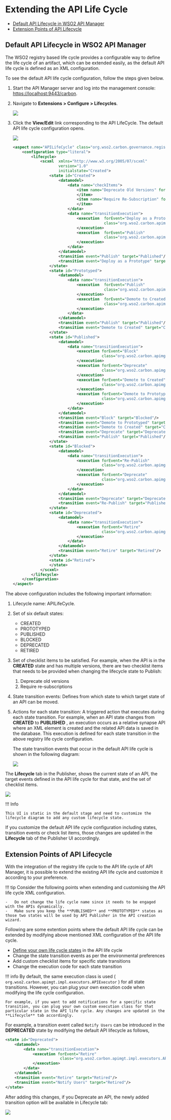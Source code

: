 # Extending the API Life Cycle

-  [Default API Lifecycle in WSO2 API Manager](#default-api-lifecycle-in-wso2-api-manager)
-  [Extension Points of API Lifecycle](#extension-points-of-api-lifecycle)

## Default API Lifecycle in WSO2 API Manager

The WSO2 registry based life cycle provides a configurable way to define the life cycle of an artifact, which can be extended easily, as the default API life cycle is defined as an XML configuration.

To see the default API life cycle configuration, follow the steps given below.

1.  Start the API Manager server and log into the management console: <https://localhost:9443/carbon>.

2.  Navigate to **Extensions &gt; Configure &gt; Lifecycles**.

    ![]({{base_path}}/assets/img/learn/lifecycle-menu.png)

3.  Click the **View/Edit** link corresponding to the API LifeCycle. The default API life cycle configuration opens.

    ![]({{base_path}}/assets/img/learn/api-lifecycle-veiw.png) 

    ``` xml
    <aspect name="APILifeCycle" class="org.wso2.carbon.governance.registry.extensions.aspects.DefaultLifeCycle">
        <configuration type="literal">
            <lifecycle>
                <scxml  xmlns="http://www.w3.org/2005/07/scxml"
                        version="1.0"
                        initialstate="Created">
                    <state id="Created">
                        <datamodel>
                            <data name="checkItems">
                                <item name="Deprecate Old Versions" forEvent="">
                                </item>
                                <item name="Require Re-Subscription" forEvent="">
                                </item>
                            </data>
                            <data name="transitionExecution">
                                <execution  forEvent="Deploy as a Prototype"
                                            class="org.wso2.carbon.apimgt.impl.executors.APIExecutor">
                                </execution>
                                <execution  forEvent="Publish"
                                            class="org.wso2.carbon.apimgt.impl.executors.APIExecutor">
                                </execution>
                            </data>
                        </datamodel>
                        <transition event="Publish" target="Published"/>
                        <transition event="Deploy as a Prototype" target="Prototyped"/>
                    </state>
                    <state id="Prototyped">
                        <datamodel>
                            <data name="transitionExecution">
                                <execution  forEvent="Publish"
                                            class="org.wso2.carbon.apimgt.impl.executors.APIExecutor">
                                </execution>
                                <execution  forEvent="Demote to Created"
                                            class="org.wso2.carbon.apimgt.impl.executors.APIExecutor">
                                </execution>
                            </data>
                        </datamodel>
                        <transition event="Publish" target="Published"/>
                        <transition event="Demote to Created" target="Created"/>
                    </state>
                    <state id="Published">
                        <datamodel>
                            <data name="transitionExecution">
                                <execution forEvent="Block"
                                           class="org.wso2.carbon.apimgt.impl.executors.APIExecutor">
                                </execution>
                                <execution forEvent="Deprecate"
                                           class="org.wso2.carbon.apimgt.impl.executors.APIExecutor">
                                </execution>
                                <execution forEvent="Demote to Created"
                                           class="org.wso2.carbon.apimgt.impl.executors.APIExecutor">
                                </execution>
                                <execution forEvent="Demote to Prototyped"
                                           class="org.wso2.carbon.apimgt.impl.executors.APIExecutor">
                                </execution>
                            </data>
                        </datamodel>
                        <transition event="Block" target="Blocked"/>
                        <transition event="Demote to Prototyped" target="Prototyped"/>
                        <transition event="Demote to Created" target="Created"/>
                        <transition event="Deprecate" target="Deprecated"/>
                        <transition event="Publish" target="Published"/>
                    </state>
                    <state id="Blocked">
                        <datamodel>
                            <data name="transitionExecution">
                                <execution forEvent="Re-Publish"
                                           class="org.wso2.carbon.apimgt.impl.executors.APIExecutor">
                                </execution>
                                <execution forEvent="Deprecate"
                                           class="org.wso2.carbon.apimgt.impl.executors.APIExecutor">
                                </execution>
                            </data>
                        </datamodel>
                        <transition event="Deprecate" target="Deprecated"/>
                        <transition event="Re-Publish" target="Published"/>
                    </state>
                    <state id="Deprecated">
                        <datamodel>
                            <data name="transitionExecution">
                                <execution forEvent="Retire"
                                           class="org.wso2.carbon.apimgt.impl.executors.APIExecutor">
                                </execution>
                            </data>
                        </datamodel>
                        <transition event="Retire" target="Retired"/>
                    </state>
                    <state id="Retired">
                    </state>
                </scxml>
            </lifecycle>
        </configuration>
    </aspect>
    ```
    
The above configuration includes the following important information:

1.  Lifecycle name: APILifeCycle.

2.  Set of six default states: 
    -   CREATED
    -   PROTOTYPED 
    -   PUBLISHED
    -   BLOCKED
    -   DEPRECATED
    -   RETIRED

3.  Set of checklist items to be satisfied.
    For example, when the API is in the **CREATED** state and has multiple versions, there are two checklist items that needs to be provided when changing the lifecycle state to Publish:
    
    1.  Deprecate old versions 
    2.  Require re-subscriptions

4.  State transition events: Defines from which state to which target state of an API can be moved.

5.  Actions for each state transition: A triggered action that executes during each state transition. For example, when an API state changes from **CREATED** to **PUBLISHED** , an execution occurs as a relative synapse API where an XML element is created and the related API data is saved in the database. This execution is defined for each state transition in the above registry life cycle configuration.


    The state transition events that occur in the default API life cycle is shown in the following diagram:

    ![]({{base_path}}/assets/img/learn/lifecycle_tab.png)

The **Lifecycle** tab in the Publisher, shows the current state of an API, the target events defined in the API life cycle for that state, and the set of checklist items.

![]({{base_path}}/assets/img/learn/lifecycle-image-with-checklist-items.png)

!!! Info

    This UI is static in the default stage and need to customize the lifecycle diagram to add any custom lifecycle state.

If you customize the default API life cycle configuration including states, transition events or check list items, those changes are updated in the **Lifecycle** tab of the Publisher UI accordingly.


## Extension Points of API Lifecycle

With the integration of the registry life cycle to the API life cycle of API Manager, it is possible to extend the existing API life cycle and customize it according to your preference.

!!! tip
    Consider the following points when extending and customising the API life cycle XML configuration.

    -   Do not change the life cycle name since it needs to be engaged with the APIs dynamically.
    -   Make sure you keep the **PUBLISHED** and **PROTOTYPED** states as those two states will be used by API Publisher in the API creation wizard.


Following are some extention points where the default API life cycle can be extended by modifying above mentioned XML configuration of the API life cycle.

-   [Define your own life cycle states]({{base_path}}/design/lifecycle-management/customize-api-life-cycle/) in the API life cycle
-   Change the state transition events as per the environmental preferences
-   Add custom checklist items for specific state transitions
-   Change the execution code for each state transition

!!! info
    By default, the same execution class is used ( `org.wso2.carbon.apimgt.impl.executors.APIExecutor` ) for all state transitions. However, you can plug your own execution code when modifying the life cycle configuration. 
    
    For example, if you want to add notifications for a specific state transition, you can plug your own custom execution class for that particular state in the API life cycle. Any changes are updated in the **Lifecycle** tab accordingly.


For example, a transition event called `Notify Users` can be introduced in the **DEPRECATED** state by modifying the default API lifecycle as follows,

``` xml
<state id="Deprecated">
    <datamodel>
        <data name="transitionExecution">
            <execution forEvent="Retire"
                        class="org.wso2.carbon.apimgt.impl.executors.APIExecutor">
            </execution>
        </data>
    </datamodel>
    <transition event="Retire" target="Retired"/>
    <transition event="Notify Users" target="Retired"/>
</state>
```

After adding this changes, if you Deprecate an API, the newly added transition option will be available in Lifecycle tab:

![]({{base_path}}/assets/img/learn/custom-transition-state.png)
